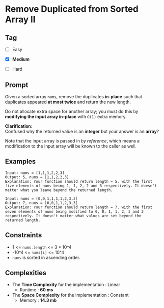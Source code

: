 # Remove Duplicated from Sorted Array II
## Tag
- [ ] Easy  
- [x] **Medium**  
- [ ] Hard
  

## Prompt
Given a sorted array `nums`, remove the duplicates **in-place** such that duplicates appeared **at most twice** and return the new length.  
  
Do not allocate extra space for another array; you must do this by **modifying the input array in-place** with `O(1)` extra memory.   
  
**Clarification**:  
Confused why the returned value is an **integer** but your answer is an **array**?  
  
Note that the input array is passed in *by reference*, which means a modification to the input array will be known to the caller as well.  
  
## Examples
```
Input: nums = [1,1,1,2,2,3]
Output: 5, nums = [1,1,2,2,3]
Explanation: Your function should return length = 5, with the first five elements of nums being 1, 1, 2, 2 and 3 respectively. It doesn't matter what you leave beyond the returned length.
```
```
Input: nums = [0,0,1,1,1,1,2,3,3]
Output: 7, nums = [0,0,1,1,2,3,3]
Explanation: Your function should return length = 7, with the first seven elements of nums being modified to 0, 0, 1, 1, 2, 3 and 3 respectively. It doesn't matter what values are set beyond the returned length.
```
  
## Constraints
* 1 <= `nums.length` <= 3 * 10^4
* -10^4 <= `nums[i]` <= 10^4
* `nums` is sorted in ascending order.
  
## Complexities
* The **Time Complexity** for the implementation : Linear
  * Runtime : **60 ms**  
* The **Space Complexity** for the implementation : Constant
  * Memory : **14.3 mb**